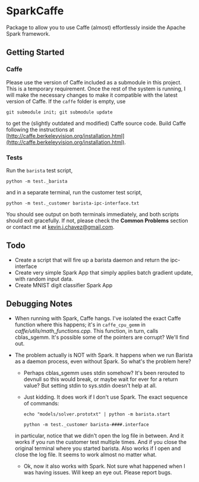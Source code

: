 # SparkCaffe
Package to allow you to use Caffe (almost) effortlessly inside the Apache Spark framework. 

## Getting Started

### Caffe
Please use the version of Caffe included as a submodule in this project. This is a temporary requirement. Once the rest of the system is running, I will make the necessary changes to make it compatible with the latest version of Caffe. If the `caffe` folder is empty, use

    git submodule init; git submodule update

to get the (slightly outdated and modified) Caffe source code. Build Caffe following the instructions at [http://caffe.berkeleyvision.org/installation.html](http://caffe.berkeleyvision.org/installation.html).

### Tests
Run the `barista` test script,

    python -m test._barista

and in a separate terminal, run the customer test script,

    python -m test._customer barista-ipc-interface.txt

You should see output on both terminals immediately, and both scripts should exit gracefully. If not, please check the **Common Problems** section or contact me at kevin.j.chavez@gmail.com.


## Todo
- Create a script that will fire up a barista daemon and return the ipc-interface
- Create very simple Spark App that simply applies batch gradient update, with random input data.
- Create MNIST digit classifier Spark App

## Debugging Notes
- When running with Spark, Caffe hangs. I've isolated the exact Caffe function where this happens; it's in `caffe_cpu_gemm` in *caffe/utils/math_functions.cpp*. This function, in turn, calls cblas_sgemm. It's possible some of the pointers are corrupt? We'll find out.
- The problem actually is NOT with Spark. It happens when we run Barista as a daemon process, even without Spark. So what's the problem here?
    + Perhaps cblas_sgemm uses stdin somehow? It's been rerouted to devnull so this would break, or maybe wait for ever for a return value? But setting stdin to sys.stdin doesn't help at all.
    + Just kidding. It does work if I don't use Spark. The exact sequence of commands:

        `echo "models/solver.prototxt" | python -m barista.start`
        
        `python -m test._customer barista-####.interface`

    in particular, notice that we didn't open the log file in between. And it works if you run the customer test multiple times. And if you close the original terminal where you started barista. Also works if I open and close the log file. It seems to work almost no matter what.
    + Ok, now it also works with Spark. Not sure what happened when I was having issues. Will keep an eye out. Please report bugs.
